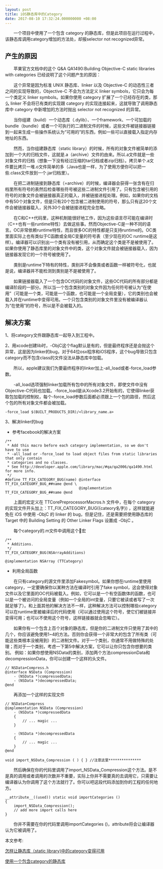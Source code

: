 ```yaml
---
layout: post
title: iOS静态库中的Category
date: 2017-08-10 17:32:24.000000000 +08:00
---
```



&emsp;&emsp;一个项目中使用了一个包含 category 的静态库，但是此项目在运行过程中，该静态库调用category增加的方法处，却报selector not recognized异常。

产生的原因
---

&emsp;&emsp;苹果官方文档中的这个 Q&A QA1490:Building Objective-C static libraries with categories 已经说明了这个问题产生的原因：

&emsp;&emsp;这个异常是因为标准 UNIX 静态库、linker 以及 Objective-C 的动态性三者之间的实现导致的，Objective-C 不会为方法定义 linker symbols，它只会为每一个类定义 linker symbols。如果你使用 category 扩展了一个已经存在的类，那么 linker 不会将已有类的实现跟 category 的实现连接起来，这就导致了调用静态库中 category 中新增加的方法时抛出 selector not recognized 的异常。

&emsp;&emsp;当你组建（build）一个动态库（.dylib）、一个framework、一个可加载的bundle（bundle）或者一个可执行的二进制文件的时候，这些文件被链接器链接到一起来生成一些操作系统认为“可用的”的东西，例如一些可以直接载入指定内存地址的东西。
       
&emsp;&emsp;然而，当你组建静态库（static library）的时候，所有的对象文件被简单的添加到一个大的归档文件，这就是.a（archive）文件的由来。所以.a文件就是一些对象文件的归档（想象一下没有经过压缩的tar归档或者zip归档）。拷贝单个.a文件要比拷贝一堆.o文件简单的多（Java也是一样，为了使用方便你可以把一些.class文件放到一个.jar归档里）。
       
&emsp;&emsp;在把二进制链接到静态库（=archive）的时候，编译器会获得一张含有在归档里所有符号的表然后检查哪些符号被这些二进制文件引用了。只有包含被引用的符号的对象文件会被链接器真正的载入，并被链接进程处理。例如，如果你的文档中有50个对象文件，但是只有20个包含被二进制使用的符号，那么只有这20个文件会被链接器载入，另外30个会被链接进程完全忽略。
       
&emsp;&emsp;在C和C++代码里，这种机制能很好地工作，因为这些语言尽可能在编译时（C++也有一些runtime特性）去做这些事。然而Objective-C是一种不同的语言。OC非常依赖runtime特性，而且很多OC的特性都是只支持runtime的。OC类里面实际上也有类似于C函数或全局C变量的符号表（至少现在的OC runtime是这样）。编译器可以识别出一个类有没有被引用，从而确定这个类是不是被使用了。如果你使用了静态库里的对象文件中的类，这个对象文件就会被链接器载入，因为链接器发现它的一个符号被使用了。
       
&emsp;&emsp;类别是runtime下特有的特性，类别并不会像类或者函数一样被符号化，也就是说，编译器并不能检测到类别是不是被使用了。
       
&emsp;&emsp;如果链接器载入了一个包含OC代码的对象文件，这些OC代码的所有部分都是编译阶段的一部分。所以当一个包含类别的对象文件因为任何符号被认为“在使用”（可能是一个类，可能是一个函数，也可能是一个全局变量），它的类别也会被载入并在runtime中变得可用。一个只包含类别的对象文件里没有被编译器认为“在使用”的符号，所以是不会被载入的。

解决方案
---
1、将category文件跟静态库一起导入到工程中。

2、用xcode创建lib时，-ObjC这个flag默认是有的，但是最终程序还是会抛这个异常，这是因为linker的bug，对于64位osx程序和iOS程序，这个bug导致只包含category而不包含class的文件没法从静态库中加载。

&emsp;&emsp;所以，apple建议我们为要最终程序的linker加上-all_load或者-force_load参数。

&emsp;&emsp;-all_load选项强制linker加载所有包中的所有对象文件，即使文件中没有Objective-C代码也加载。-force_load是从Xcode3.2开始有的，它使得linker获取包加载的控制权，每个-force_load参数后面都必须跟上一个包的路径，然后这个包的所有对象文件都会被加载。
```
-force_load $(BUILT_PRODUCTS_DIR)/<library_name.a>
```
3、解决linker的bug

* 参考facebook的解决方案
```objc
/**
 * Add this macro before each category implementation, so we don't have to use
 * -all_load or -force_load to load object files from static libraries that only contain
 * categories and no classes.
 * See http://developer.apple.com/library/mac/#qa/qa2006/qa1490.html for more info.
 */
#define TT_FIX_CATEGORY_BUG(name) @interface TT_FIX_CATEGORY_BUG_##name @end \
                                  @implementation TT_FIX_CATEGORY_BUG_##name @end

```
&emsp;&emsp;上面的宏定义在 TTCorePreprocessorMacros.h 文件中，在每个 category 的实现文件开头加上：TT_FIX_CATEGORY_BUG({cateory名字}) ，这样就能避免在 iOS 中使用 -ObjC 的 linker 的 bug，但是记住，还是需要把使用静态库的 Target 中的 Building Setting 的 Other Linker Flags 设置成 -ObjC 。

&emsp;&emsp;每个category的.m文件中调用这个宏
```objc
/**
 * Additions.
 */
TT_FIX_CATEGORY_BUG(NSArrayAdditions)

@implementation NSArray (TTCategory)

```

* 利用全局函数

&emsp;&emsp;在只有category的源文件里添加Fakesymbol。如果你想在runtime里使用category，一定要确保你以某种方法在编译时引用了fake symbol，这会使得对象文件以及它里面的OC代码被载入。例如，它可以是一个有空函数体的函数，也可以是一个被访问的全局变量（例如一个全局的int变量，只要它被读或者写了一次就足够了）。和上面其他的解决方法不一样，这种解决方法可以控制哪些category可以在runtime里被编译后的代码使用（可以通过使用这个符号，使它们被链接并变得可用；也可以不使用这个符号，这样链接器就会忽略它）。
 
&emsp;&emsp;如果你有一个包含上百个对象的静态库，但是你的二进制文件只使用了其中的几个，你应该避免使用1~4的方法。否则你会获得一个非常大的包含了所有类（可能这些类根本没被用到）的二进制文件。对于一个类别，你通常不用做特殊的处理；而对于一个类别，考虑一下第5中解决方案，它可以让你只包含你想要的类别。
例如：如果你想使用NSData的类别，添加两个方法compressionData和decompressionData，你可以创建一个这样的头文件。
```objc
// NSData+Compress.h  
@interface NSData (Compression)  
    - (NSData *)compressedData;  
    - (NSData *)decompressedData;  
@end  
```
&emsp;&emsp;再添加一个这样的实现文件
```objc
// NSData+Compress  
@implementation NSData (Compression)  
    - (NSData *)compressedData   
    {  
        // ... magic ...  
    }  
   
    - (NSData *)decompressedData  
    {  
        // ... magic ...  
    }  
@end  
   
void import_NSData_Compression ( ) { } //注意这里***************  
```
&emsp;&emsp;然后确保在你的代码里调用了import_NSData_Compression这个方法。是不是真的调用或者调用的次数并不重要，实际上你并不需要真的去调用它，只需要让编译器认为你调用了这个方法就行了。你可以吧这段代码添加到你的工程的任何地方。
```objc
__attribute__((used)) static void importCategories ()  
{  
    import_NSData_Compression();  
    // add more import calls here  
}  
```
&emsp;&emsp;你并不需要在你的代码里调用importCategories ()，attribute将会让编译器认为它被调用了。

本文参考:

[怎样让静态库（static library)中的category变得可用](http://blog.csdn.net/sonnefish/article/details/49950825)

[使用一个包含category的静态库](http://zhenby.com/blog/2012/08/13/zai-jing-tai-ku-zhong-shi-yong-category/)
